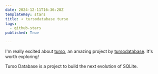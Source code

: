 ```yaml
---
date: 2024-12-11T16:36:28Z
templateKey: stars
title: ⭐ tursodatabase turso
tags:
  - github-stars
published: True

---
```


I'm really excited about [turso](https://github.com/tursodatabase/turso), an amazing project by [tursodatabase](https://github.com/tursodatabase). It's worth exploring!

Turso Database is a project to build the next evolution of SQLite.

